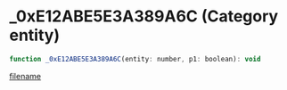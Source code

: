 # _0xE12ABE5E3A389A6C (Category entity)

```js
function _0xE12ABE5E3A389A6C(entity: number, p1: boolean): void
```

[filename](_0xE12ABE5E3A389A6C_m.md ':include')